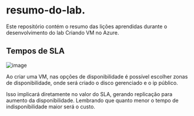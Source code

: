 # resumo-do-lab.
Este repositório contém o resumo das lições aprendidas durante o desenvolvimento do lab Criando VM no Azure.
## Tempos de SLA
![image](https://github.com/user-attachments/assets/6214b6f9-ade5-4d50-9e15-03d63013f102)

Ao criar uma VM, nas opções de disponibilidade é possível escolher zonas de disponibilidade, onde será criado o disco gerenciado e o ip público.

Isso implicará diretamente no valor do SLA, gerando replicação para aumento da disponibilidade. Lembrando que quanto menor o tempo de indisponibilidade maior será o custo.
